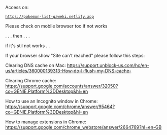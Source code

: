 Access on:

[```https://pokemon-list-gaweki.netlify.app```](https://pokemon-list-gaweki.netlify.app)

Please check on mobile browser too if not works

.
.
.
then
.
.
.

if it's stil not works
.
.


If your browser show "Site can't reached" please follow this steps:


Clearing DNS cache on Mac: https://support.unblock-us.com/hc/en-us/articles/360000139313-How-do-I-flush-my-DNS-cache-

Clearing Chrome cache: https://support.google.com/accounts/answer/32050?co=GENIE.Platform%3DDesktop&hl=en 

How to use an Incognito window in Chrome: https://support.google.com/chrome/answer/95464?co=GENIE.Platform%3DDesktop&hl=en

How to manage extensions in Chrome: https://support.google.com/chrome_webstore/answer/2664769?hl=en-GB

